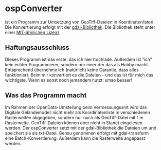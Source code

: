 # ospConverter
ist ein Programm zur Umsetzung von GeoTiff-Dateien in Koordinatenlisten. Die Konvertierung erfolgt mit der [gdal-Bibliothek](https://gdal.org). Die Bibliothek steht unter einer [MIT-ähnlichen Lizenz](https://gdal.org/license.html)
## Haftungsausschluss
Dieses Programm ist das erste, das ich hier hochlade. Außerdem ist "ich" kein echter Programmierer, sondern nur einer der das als Hobby macht. Entsprechend übernehme ich (natürlich) keine Garantie, dass alles funktioniert. Beim mir konvertiert es die Dateien - und das ist für mich das wichtigste. Wenn es sonst noch jemandem nutzt: umso besser!
## Was das Programm macht
Im Rahmen der OpenData-Umstellung beim Vermessungsamt wird das Digitale Geländemodell nicht mehr als Koordinatenliste in verschiedenen Rasterweiten abgegeben, sondern nur noch als GeoTiff-Datei mit 1 m Rasterweite. GeoTiff-Dateien können aber nicht in Stanet eingelesen werden. Der ospConverter setzt mit der gdal-Bibliothek die Dateien um und speichert sie als txt-Datei. Genau genommen erfolgt mit gdal-transform eine Batch-Konvertierung.
Außerdem kann die Rasterweite angepasst werden.
